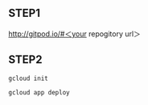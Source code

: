 ## STEP1
http://gitpod.io/#＜your repogitory url＞


## STEP2
```shell
gcloud init

gcloud app deploy
```
